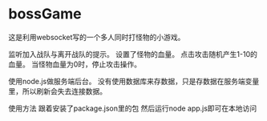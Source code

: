 # bossGame
这是利用websocket写的一个多人同时打怪物的小游戏。

监听加入战队与离开战队的提示。
设置了怪物的血量。
点击攻击随机产生1-10的血量。
当怪物血量为0时，停止攻击操作。

使用node.js做服务端后台。
没有使用数据库来存数据，只是存数据在服务端变量里，所以刷新会失去连接数据。

使用方法
跟着安装了package.json里的包
然后运行node app.js即可在本地访问

